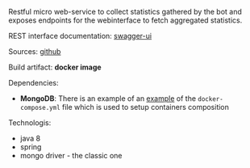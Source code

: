 Restful micro web-service to collect statistics gathered by the bot and exposes endpoints for the webinterface to fetch aggregated statistics.

REST interface documentation: [swagger-ui](https://statistics.buildloft.com/swagger/swagger-ui.html)

Sources: [github](https://github.com/beolnix/marvin-statistics)

Build artifact: **docker image**

Dependencies:

 * **MongoDB**: There is an example of an [example](https://github.com/beolnix/marvin-statistics/blob/master/statistics-service/src/main/docker/docker-compose.yml) of the `docker-compose.yml` file which is used to setup containers composition

Technologis:

 * java 8
 * spring
 * mongo driver - the classic one
